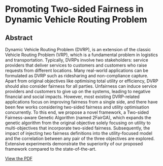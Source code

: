 # Promoting Two-sided Fairness in Dynamic Vehicle Routing Problem

## Abstract

Dynamic Vehicle Routing Problem (DVRP), is an extension of the classic Vehicle Routing Problem (VRP), which is a fundamental problem in logistics and transportation. Typically, DVRPs involve two stakeholders: service providers that deliver services to customers and customers who raise requests from different locations. Many real-world applications can be formulated as DVRP such as ridesharing and non-compliance capture. Apart from original objectives like optimising total utility or efficiency, DVRP should also consider fairness for all parties. Unfairness can induce service providers and customers to give up on the systems, leading to negative financial and social impacts. However, most existing DVRP-related applications focus on improving fairness from a single side, and there have been few works considering two-sided fairness and utility optimisation concurrently. To this end, we propose a novel framework, a Two-sided Fairness-aware Genetic Algorithm (named 2FairGA), which expands the genetic algorithm from the original objective solely focusing on utility to multi-objectives that incorporate two-sided fairness. Subsequently, the impact of injecting two fairness definitions into the utility-focused model and the correlation between any pair of the three objectives are explored. Extensive experiments demonstrate the superiority of our proposed framework compared to the state-of-the-art.


[View the PDF](./figure.pdf)
